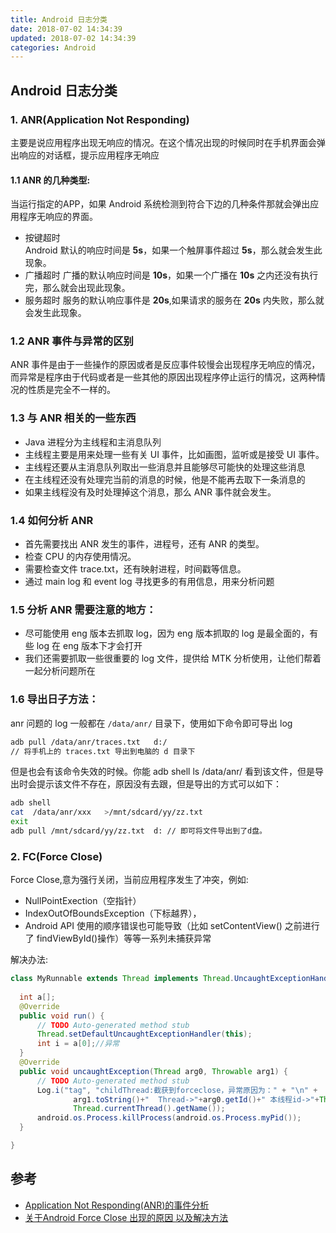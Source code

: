 ```yaml
---
title: Android 日志分类
date: 2018-07-02 14:34:39
updated: 2018-07-02 14:34:39
categories: Android
---
```


## Android 日志分类
### 1. ANR(Application Not Responding)
主要是说应用程序出现无响应的情况。在这个情况出现的时候同时在手机界面会弹出响应的对话框，提示应用程序无响应　　　　　　　　　　　　　　　　　　　　　　　　　　　　　　　　　　　　　 

#### 1.1 ANR 的几种类型:

当运行指定的APP，如果 Android 系统检测到符合下边的几种条件那就会弹出应用程序无响应的界面。　　　

- 按键超时　　　　　　　　　　　　　　　　　　　　　　　　　　　　　　　　　
Android 默认的响应时间是 **5s**，如果一个触屏事件超过 **5s**，那么就会发生此现象。　　　　　　　                 
- 广播超时
广播的默认响应时间是 **10s**，如果一个广播在 **10s** 之内还没有执行完，那么就会出现此现象。                          
- 服务超时
服务的默认响应事件是 **20s**,如果请求的服务在 **20s** 内失败，那么就会发生此现象。


### 1.2 ANR 事件与异常的区别
ANR 事件是由于一些操作的原因或者是反应事件较慢会出现程序无响应的情况，而异常是程序由于代码或者是一些其他的原因出现程序停止运行的情况，这两种情况的性质是完全不一样的。　　　　　　　   

### 1.3 与 ANR 相关的一些东西
- Java 进程分为主线程和主消息队列
- 主线程主要是用来处理一些有关 UI 事件，比如画图，监听或是接受 UI 事件。　　　　　　　　　　　　   
- 主线程还要从主消息队列取出一些消息并且能够尽可能快的处理这些消息
- 在主线程还没有处理完当前的消息的时候，他是不能再去取下一条消息的
- 如果主线程没有及时处理掉这个消息，那么 ANR 事件就会发生。　　　　　　　　　　　　　　　　　 

### 1.4 如何分析 ANR
- 首先需要找出 ANR 发生的事件，进程号，还有 ANR 的类型。　　　　　　　　　　　　　　　　　　　　
- 检查 CPU 的内存使用情况。　　　　　　　　　　　　　　　　　　　　　　　　　　　　　　　　　　
- 需要检查文件 trace.txt，还有映射进程，时间戳等信息。　　　　　　　　　　　　　　　　　　　　　　
- 通过 main log 和 event log 寻找更多的有用信息，用来分析问题　　　　　　　　　　　　　　　　   

### 1.5 分析 ANR 需要注意的地方：
- 尽可能使用 eng 版本去抓取 log，因为 eng 版本抓取的 log 是最全面的，有些 log 在 eng 版本下才会打开　
- 我们还需要抓取一些很重要的 log 文件，提供给 MTK 分析使用，让他们帮着一起分析问题所在

### 1.6 导出日子方法：
anr 问题的 log 一般都在 `/data/anr/` 目录下，使用如下命令即可导出 log

```bash
adb pull /data/anr/traces.txt   d:/ 
// 将手机上的 traces.txt 导出到电脑的 d 目录下
```

但是也会有该命令失效的时候。你能 adb shell ls /data/anr/  看到该文件，但是导出时会提示该文件不存在，原因没有去跟，但是导出的方式可以如下：
```bash
adb shell 
cat  /data/anr/xxx   >/mnt/sdcard/yy/zz.txt   
exit
adb pull /mnt/sdcard/yy/zz.txt  d: // 即可将文件导出到了d盘。
```

### 2. FC(Force Close)
Force Close,意为强行关闭，当前应用程序发生了冲突，例如:
- NullPointExection（空指针）
- IndexOutOfBoundsException（下标越界），
- Android API 使用的顺序错误也可能导致（比如 setContentView() 之前进行了 findViewById()操作）等等一系列未捕获异常

解决办法:
```java
class MyRunnable extends Thread implements Thread.UncaughtExceptionHandler {
 
  int a[];
  @Override
  public void run() {
      // TODO Auto-generated method stub
      Thread.setDefaultUncaughtExceptionHandler(this);
      int i = a[0];//异常
  }
  @Override
  public void uncaughtException(Thread arg0, Throwable arg1) {
      // TODO Auto-generated method stub
      Log.i("tag", "childThread:截获到forceclose，异常原因为：" + "\n" +
              arg1.toString()+"  Thread->"+arg0.getId()+" 本线程id->"+Thread.currentThread().getId()+" "+
              Thread.currentThread().getName());
      android.os.Process.killProcess(android.os.Process.myPid());
  }

}
```


## 参考
- [Application Not Responding(ANR)的事件分析](https://blog.csdn.net/u010586698/article/details/51213092)
- [关于Android Force Close 出现的原因 以及解决方法](https://blog.csdn.net/weixin_37730482/article/details/70830844)
